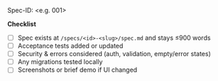 Spec-ID: <e.g. 001>

**Checklist**

- [ ] Spec exists at `/specs/<id>-<slug>/spec.md` and stays ≤900 words
- [ ] Acceptance tests added or updated
- [ ] Security & errors considered (auth, validation, empty/error states)
- [ ] Any migrations tested locally
- [ ] Screenshots or brief demo if UI changed
